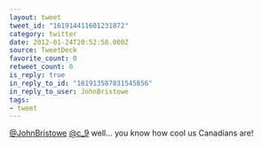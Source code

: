 ```yaml
---
layout: tweet
tweet_id: "161914411601231872"
category: twitter
date: 2012-01-24T20:52:58.000Z
source: TweetDeck
favorite_count: 0
retweet_count: 0
is_reply: true
in_reply_to_id: "161913587831545856"
in_reply_to_user: JohnBristowe
tags:
- tweet
---
```


[@JohnBristowe](https://twitter.com/@JohnBristowe) [@c_9](https://twitter.com/@c_9) well... you know how cool us Canadians are!
